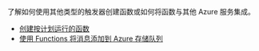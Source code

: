 了解如何使用其他类型的触发器创建函数或如何将函数与其他 Azure 服务集成。

+ [创建按计划运行的函数](../articles/azure-functions/functions-create-scheduled-function.md) 
+ [使用 Functions 将消息添加到 Azure 存储队列](../articles/azure-functions/functions-integrate-storage-queue-output-binding.md)
